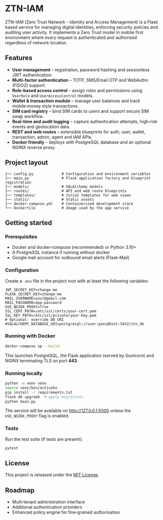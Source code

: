 # ZTN-IAM

ZTN-IAM (Zero Trust Network - Identity and Access Management) is a Flask based service for managing digital identities, enforcing security policies and auditing user activity.
It implements a Zero Trust model in mobile first environment where every request is authenticated and authorised regardless of network location.

## Features

- **User management** – registration, password hashing and sessionless JWT authentication.
- **Multi‑factor authentication** – TOTP, SMS/Email OTP and WebAuthn (FIDO2) support.
- **Role‑based access control** – assign roles and permissions using `UserRole` and `UserAccessControl` models.
- **Wallet & transaction module** – manage user balances and track mobile‑money style transactions.
- **SIM card registry** – bind SIM cards to users and support secure SIM swap workflow.
- **Real‑time and audit logging** – capture authentication attempts, high‑risk events and geolocation data.
- **REST and web routes** – extensible blueprints for auth, user, wallet, transaction, admin, agent and IAM APIs.
- **Docker friendly** – deploys with PostgreSQL database and an optional NGINX reverse proxy.

## Project layout
```
├── config.py             # Configuration and environment variables
├── main.py               # Flask application factory and blueprint registration
├── models/               # SQLAlchemy models
├── routes/               # API and web route blueprints
├── templates/            # Jinja2 templates for web views
├── static/               # Static assets
├── docker-compose.yml    # Containerised development stack
└── Dockerfile            # Image used by the app service
```

## Getting started
### Prerequisites
- Docker and docker‑compose (recommended) or Python 3.10+
- A PostgreSQL instance if running without docker
- Google mail account for outbound email alerts (Flask‑Mail)

### Configuration
Create a `.env` file in the project root with at least the following variables:
```dotenv
JWT_SECRET_KEY=change-me
FLASK_SECRET_KEY=change-me
MAIL_USERNAME=your@gmail.com
MAIL_PASSWORD=app-password
USE_NGINX_PROXY=True
SSL_CERT_PATH=/etc/ssl/certs/your-cert.pem
SSL_KEY_PATH=/etc/ssl/private/your-key.pem
# Optional: override DB URI
#SQLALCHEMY_DATABASE_URI=postgresql://user:pass@host:5432/ztn_db
```

### Running with Docker
```bash
docker-compose up --build
```
This launches PostgreSQL, the Flask application (served by Gunicorn) and NGINX terminating TLS on port **443**.

### Running locally
```bash
python -m venv venv
source venv/bin/activate
pip install -r requirements.txt
flask db upgrade  # apply migrations
python main.py
```
The service will be available on <http://127.0.0.1:5000> unless the `USE_NGINX_PROXY` flag is enabled.

### Tests
Run the test suite (if tests are present):
```bash
pytest
```

## License
This project is released under the [MIT License](LICENSE).

## Roadmap
- Multi‑tenant administration interface
- Additional authentication providers
- Enhanced policy engine for fine‑grained authorisation
